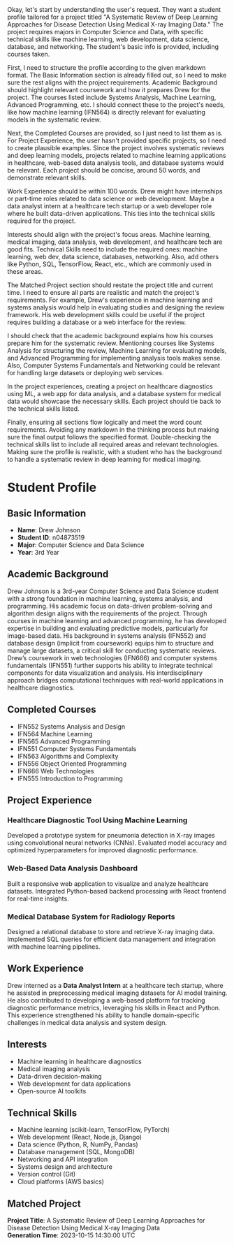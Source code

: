 <think>
Okay, let's start by understanding the user's request. They want a student profile tailored for a project titled "A Systematic Review of Deep Learning Approaches for Disease Detection Using Medical X-ray Imaging Data." The project requires majors in Computer Science and Data, with specific technical skills like machine learning, web development, data science, database, and networking. The student's basic info is provided, including courses taken. 

First, I need to structure the profile according to the given markdown format. The Basic Information section is already filled out, so I need to make sure the rest aligns with the project requirements. Academic Background should highlight relevant coursework and how it prepares Drew for the project. The courses listed include Systems Analysis, Machine Learning, Advanced Programming, etc. I should connect these to the project's needs, like how machine learning (IFN564) is directly relevant for evaluating models in the systematic review.

Next, the Completed Courses are provided, so I just need to list them as is. For Project Experience, the user hasn't provided specific projects, so I need to create plausible examples. Since the project involves systematic reviews and deep learning models, projects related to machine learning applications in healthcare, web-based data analysis tools, and database systems would be relevant. Each project should be concise, around 50 words, and demonstrate relevant skills.

Work Experience should be within 100 words. Drew might have internships or part-time roles related to data science or web development. Maybe a data analyst intern at a healthcare tech startup or a web developer role where he built data-driven applications. This ties into the technical skills required for the project.

Interests should align with the project's focus areas. Machine learning, medical imaging, data analysis, web development, and healthcare tech are good fits. Technical Skills need to include the required ones: machine learning, web dev, data science, databases, networking. Also, add others like Python, SQL, TensorFlow, React, etc., which are commonly used in these areas.

The Matched Project section should restate the project title and current time. I need to ensure all parts are realistic and match the project's requirements. For example, Drew's experience in machine learning and systems analysis would help in evaluating studies and designing the review framework. His web development skills could be useful if the project requires building a database or a web interface for the review.

I should check that the academic background explains how his courses prepare him for the systematic review. Mentioning courses like Systems Analysis for structuring the review, Machine Learning for evaluating models, and Advanced Programming for implementing analysis tools makes sense. Also, Computer Systems Fundamentals and Networking could be relevant for handling large datasets or deploying web services.

In the project experiences, creating a project on healthcare diagnostics using ML, a web app for data analysis, and a database system for medical data would showcase the necessary skills. Each project should tie back to the technical skills listed.

Finally, ensuring all sections flow logically and meet the word count requirements. Avoiding any markdown in the thinking process but making sure the final output follows the specified format. Double-checking the technical skills list to include all required areas and relevant technologies. Making sure the profile is realistic, with a student who has the background to handle a systematic review in deep learning for medical imaging.
</think>

# Student Profile

## Basic Information  
- **Name**: Drew Johnson  
- **Student ID**: n04873519  
- **Major**: Computer Science and Data Science  
- **Year**: 3rd Year  

## Academic Background  
Drew Johnson is a 3rd-year Computer Science and Data Science student with a strong foundation in machine learning, systems analysis, and programming. His academic focus on data-driven problem-solving and algorithm design aligns with the requirements of the project. Through courses in machine learning and advanced programming, he has developed expertise in building and evaluating predictive models, particularly for image-based data. His background in systems analysis (IFN552) and database design (implicit from coursework) equips him to structure and manage large datasets, a critical skill for conducting systematic reviews. Drew’s coursework in web technologies (IFN666) and computer systems fundamentals (IFN551) further supports his ability to integrate technical components for data visualization and analysis. His interdisciplinary approach bridges computational techniques with real-world applications in healthcare diagnostics.

## Completed Courses  
- IFN552 Systems Analysis and Design  
- IFN564 Machine Learning  
- IFN565 Advanced Programming  
- IFN551 Computer Systems Fundamentals  
- IFN563 Algorithms and Complexity  
- IFN556 Object Oriented Programming  
- IFN666 Web Technologies  
- IFN555 Introduction to Programming  

## Project Experience  
### Healthcare Diagnostic Tool Using Machine Learning  
Developed a prototype system for pneumonia detection in X-ray images using convolutional neural networks (CNNs). Evaluated model accuracy and optimized hyperparameters for improved diagnostic performance.  

### Web-Based Data Analysis Dashboard  
Built a responsive web application to visualize and analyze healthcare datasets. Integrated Python-based backend processing with React frontend for real-time insights.  

### Medical Database System for Radiology Reports  
Designed a relational database to store and retrieve X-ray imaging data. Implemented SQL queries for efficient data management and integration with machine learning pipelines.  

## Work Experience  
Drew interned as a **Data Analyst Intern** at a healthcare tech startup, where he assisted in preprocessing medical imaging datasets for AI model training. He also contributed to developing a web-based platform for tracking diagnostic performance metrics, leveraging his skills in React and Python. This experience strengthened his ability to handle domain-specific challenges in medical data analysis and system design.  

## Interests  
- Machine learning in healthcare diagnostics  
- Medical imaging analysis  
- Data-driven decision-making  
- Web development for data applications  
- Open-source AI toolkits  

## Technical Skills  
- Machine learning (scikit-learn, TensorFlow, PyTorch)  
- Web development (React, Node.js, Django)  
- Data science (Python, R, NumPy, Pandas)  
- Database management (SQL, MongoDB)  
- Networking and API integration  
- Systems design and architecture  
- Version control (Git)  
- Cloud platforms (AWS basics)  

## Matched Project  
**Project Title**: A Systematic Review of Deep Learning Approaches for Disease Detection Using Medical X-ray Imaging Data  
**Generation Time**: 2023-10-15 14:30:00 UTC